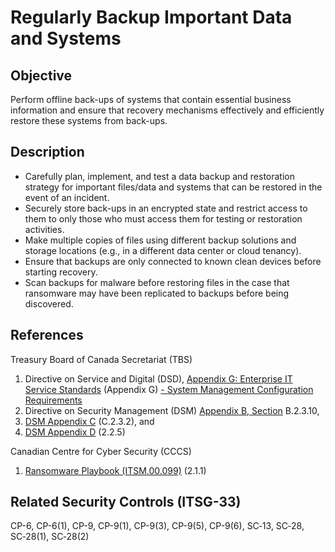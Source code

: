 # Regularly Backup Important Data and Systems

## Objective

Perform offline back-ups of systems that contain essential business information and ensure that recovery mechanisms effectively and efficiently restore these systems from back-ups.

## Description

- Carefully plan, implement, and test a data backup and restoration strategy for important files/data and systems that can be restored in the event of an incident.
- Securely store back-ups in an encrypted state and restrict access to them to only those who must access them for testing or restoration activities.
- Make multiple copies of files using different backup solutions and storage locations (e.g., in a different data center or cloud tenancy).
- Ensure that backups are only connected to known clean devices before starting recovery.
- Scan backups for malware before restoring files in the case that ransomware may have been replicated to backups before being discovered.

## References

Treasury Board of Canada Secretariat (TBS)

1. Directive on Service and Digital (DSD), [Appendix G: Enterprise IT Service Standards](https://www.gcpedia.gc.ca/gcwiki/images/2/2a/Appendix_G_-_Standard_on_Enterprise_IT_Service_Common_Updates_-_20210924.pdf) (Appendix G) [- System Management Configuration Requirements](https://www.gcpedia.gc.ca/gcwiki/images/1/1e/System_Management_Configuration_Requirements.pdf)
2. Directive on Security Management (DSM) [Appendix B, Section](https://www.tbs-sct.gc.ca/pol/doc-eng.aspx?id=32611&section=procedure&p=B#appB) B.2.3.10,
3. [DSM Appendix C](https://www.tbs-sct.gc.ca/pol/doc-eng.aspx?id=32611&section=procedure&p=C#appC) (C.2.3.2), and
4. [DSM Appendix D](https://www.tbs-sct.gc.ca/pol/doc-eng.aspx?id=32611#appD) (2.2.5)

Canadian Centre for Cyber Security (CCCS)

1. [Ransomware Playbook (ITSM.00.099)](https://cyber.gc.ca/en/guidance/ransomware-playbook-itsm00099) (2.1.1)

## Related Security Controls (ITSG-33)

CP-6, CP-6(1), CP-9, CP-9(1), CP-9(3), CP-9(5), CP-9(6), SC‑13, SC‑28, SC‑28(1), SC‑28(2)
